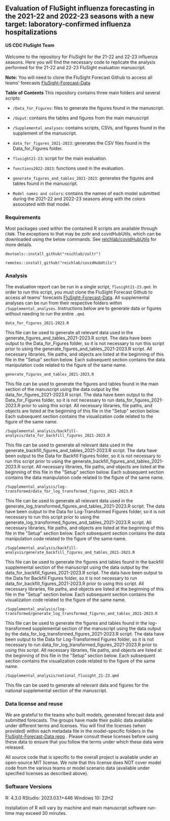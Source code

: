 ## Evaluation of FluSight influenza forecasting in the 2021-22 and 2022-23 seasons with a new target: laboratory-confirmed influenza hospitalizations

#### US CDC FluSight Team

Welcome to the repository for FluSight for the 21-22 and 22-23 influenza seasons. Here you will find the necessary code to replicate the analysis performed for the 21-22 and 22-23 FluSight evaluation manuscript.

**Note:** You will need to clone the FluSight Forecast Github to access all teams' forecasts [FluSight-Forecast-Data](https://github.com/cdcepi/flusight-forecast-data "https://github.com/cdcepi/flusight-forecast-data")

**Table of Contents** This repository contains three main folders and several scripts:

-   `/Data_for_Figures`: files to generate the figures found in the manuscript.

-   `/Ouput`: contains the tables and figures from the main manuscript

-   `/Supplemental_analyses`: contains scripts, CSVs, and figures found in the supplement of the manuscript.

-   `data_for_figures_2021-2023`: generates the CSV files found in the Data_for_Figures folder.

-   `flusight21-23`: script for the main evaluation.

-   `functions2022-2023`: functions used in the evaluation.

-   `generate_figures_and_tables_2021-2023`: generates the figures and tables found in the manuscript.

-   `Model names and colors`: contains the names of each model submitted during the 2021-22 and 2022-23 seasons along with the colors associated with that model.

### Requirements

Most packages used within the contained R scripts are available through `CRAN`. The exceptions to that may be zoltr and covidHubUtils, which can be downloaded using the below commands. See [reichlab/covidHubUtils](https://github.com/reichlab/covidHubUtils) for more details.

`devtools::install_github("reichlab/zoltr")`

`remotes::install_github("reichlab/covidHubUtils")`

### Analysis

The evaluation report can be run in a single script, `flusight21-23.qmd`. In order to run this script, you must clone the FluSight Forecast Github to access all teams' forecasts [FluSight-Forecast-Data](https://github.com/cdcepi/flusight-forecast-data "https://github.com/cdcepi/flusight-forecast-data"). All supplemental analyses can be run from their respective folders within `/Supplemental_analyses`. Instructions below are to generate data or figures without needing to run the entire `.qmd`.

`data_for_figures_2021-2023.R`

This file can be used to generate all relevant data used in the generate_figures_and_tables_2021-2023.R script. The data have been output to the Data_for_Figures folder, so it is not necessary to run this script prior to using the generate_figures_and_tables_2021-2023.R script. All necessary libraries, file paths, and objects are listed at the beginning of this file in the "Setup" section below. Each subsequent section contains the data manipulation code related to the figure of the same name.

`generate_figures_and_tables_2021-2023.R`

This file can be used to generate the figures and tables found in the main section of the manuscript using the data output by the data_for_figures_2021-2023.R script. The data have been output to the Data_for_Figures folder, so it is not necessary to run data_for_figures_2021-2023.R prior to using this script. All necessary libraries, file paths, and objects are listed at the beginning of this file in the "Setup" section below. Each subsequent section contains the visualization code related to the figure of the same name.

`/Supplemental_analysis/backfill-analysis/data_for_backfill_figures_2021-2023.R`

This file can be used to generate all relevant data used in the generate_backfill_figures_and_tables_2021-2023.R script. The data have been output to the Data for Backfill Figures folder, so it is not necessary to run this script prior to using the generate_backfill_figures_and_tables_2021-2023.R script. All necessary libraries, file paths, and objects are listed at the beginning of this file in the "Setup" section below. Each subsequent section contains the data manipulation code related to the figure of the same name.

`/Supplemental_analysis/log-transformed/data_for_log_transformed_figures_2021-2023.R`

This file can be used to generate all relevant data used in the generate_log_transformed_figures_and_tables_2021-2023.R script. The data have been output to the Data for Log-Transformed Figures folder, so it is not necessary to run this script prior to using the generate_log_transformed_figures_and_tables_2021-2023.R script. All necessary libraries, file paths, and objects are listed at the beginning of this file in the "Setup" section below. Each subsequent section contains the data manipulation code related to the figure of the same name.

`/Supplemental_analysis/backfill-analysis/generate_backfill_figures_and_tables_2021-2023.R`

This file can be used to generate the figures and tables found in the backfill supplemental section of the manuscript using the data output by the data_for_backfill_figures_2021-2023.R script. The data have been output to the Data for Backfill Figures folder, so it is not necessary to run data_for_backfill_figures_2021-2023.R prior to using this script. All necessary libraries, file paths, and objects are listed at the beginning of this file in the "Setup" section below. Each subsequent section contains the visualization code related to the figure of the same name.

`/Supplemental_analysis/log-transformed/generate_log_transformed_figures_and_tables_2021-2023.R`

This file can be used to generate the figures and tables found in the log-transformed supplemental section of the manuscript using the data output by the data_for_log_transformed_figures_2021-2023.R script. The data have been output to the Data for Log-Transformed Figures folder, so it is not necessary to run data_for_log_transformed_figures_2021-2023.R prior to using this script. All necessary libraries, file paths, and objects are listed at the beginning of this file in the "Setup" section below. Each subsequent section contains the visualization code related to the figure of the same name.

`/Supplemental_analysis/national_flusight_21-23.qmd`

This file can be used to generate all relevant data and figures for the national supplemental section of the manuscript.

### Data license and reuse

We are grateful to the teams who built models, generated forecast data and submitted forecasts. The groups have made their public data available under different terms and licenses. You will find the licenses (when provided) within each metadata file in the model-specific folders in the [FluSight-Forecast-Data repo](https://github.com/cdcepi/flusight-forecast-data "https://github.com/cdcepi/flusight-forecast-data") . Please consult these licenses before using these data to ensure that you follow the terms under which these data were released.

All source code that is specific to the overall project is available under an open-source MIT license. We note that this license does NOT cover model code from the various teams or model scenario data (available under specified licenses as described above).

### Software Versions

R: 4.3.0
RStudio: 2023.03.1+446
Windows 10: 22H2

Installation of R will vary by machine and main manuscript software run-time may exceed 30 minutes. 
